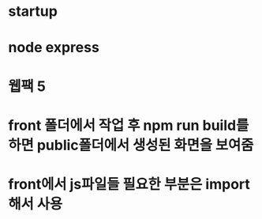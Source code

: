 # startup
# node express
# 웹팩 5
# front 폴더에서 작업 후 npm run build를 하면 public폴더에서 생성된 화면을 보여줌
# front에서 js파일들 필요한 부분은 import해서 사용